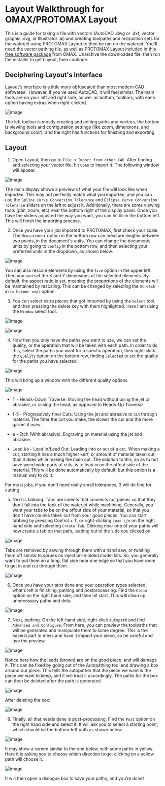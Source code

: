 # Layout Walkthrough for OMAX/PROTOMAX Layout
This is a guide for taking a file with vectors (AutoCAD .dwg or .dxf, vector graphic .svg, or Illustrator .ai) and creating toolpaths and instruction sets for the waterjet using PROTOMAX Layout to then be ran on the waterjet. You'll need the vector pathing file, as well as PROTOMAX Layout included in [this free software package](https://www.omax.com/libraries/omax/download/) from OMAX. Unarchive the downloaded file, then run the installer to get Layout, then continue. 

## Deciphering Layout's Interface
Layout's interface is a little more obfuscated than most modern CAD softwares'. However, if you've used AutoCAD, it will feel similar. The main tools are on your left and right side, as well as bottom, toolbars, with each option having extras when right-clicked. 

![image](https://user-images.githubusercontent.com/63514508/211653132-b2d55a3d-44c6-4816-a729-41f78d72dd2c.png)

The left toolbar is mostly creating and editing paths and vectors, the bottom is viewing tools and configuration settings (like zoom, dimensions, and background color), and the right has functions for finishing and exporting. 


## Layout
1. Open Layout, then go to `File` -> `Import from other CAD`. After finding and selecting your vector file, hit `Open` to import it. The following window will appear.

![image](https://user-images.githubusercontent.com/63514508/211651199-d8444f81-2103-46dd-b2a1-b0e7245fdc9a.png)

The main display shows a preview of what your file will look like when imported. This may not perfectly match what you imported, and you can use the `Spline Curve Conversion Tolerance` and `Ellipse Curve Conversion Tolerance` sliders on the left to adjust it. Additionally, there are some viewing tools (pan, zoom, etc) near the bottom right of the display panel. Once you have the sliders adjusted the way you want, you can hit `Ok` in the bottom left. This will finish the importing process.

2. Once you have your job imported to PROTOMAX, first check your scale. The `Measurement` option in the bottom row can measure lengths between two points, in the document's units. You can change the documents units by going to `Config` in the bottom row, and then selecting your preferred units in the dropdown, as shown below. 

![image](https://user-images.githubusercontent.com/63514508/212764168-d6e244c1-a848-4512-a66f-d509338bbf6e.png)

You can also rescale elements by using the `Size` option in the upper left. Then you can set the X and Y dimensions of the selected elements. By default, the aspect ratio is set, meaning the proportions of the elements will be maintained by rescaling. This can be changed by selecting the `Stretch - Arcs become oval` option. 

3. You can select extra pieces that got imported by using the `Select` tool, and then pressing the delete key with them highlighted. Here I am using the `Window` select tool. 

![image](https://user-images.githubusercontent.com/63514508/211654491-3efa5e60-af86-492c-9ba8-d3d1bcd1cdd4.png)

![image](https://user-images.githubusercontent.com/63514508/211654582-69182b5a-f4f3-4dc7-bbb2-41172ac2ce8a.png)

4. Now that you only have the paths you want to use, we can set the quality, or the operation that will be taken with each path. In order to do this, select the paths you want for a specfic operation, then right-click the `Quality` option on the bottom row, finding `Selected` to set the quality for the paths you have selected. 

![image](https://user-images.githubusercontent.com/63514508/211655869-1076c893-978d-42ab-964f-d15164919738.png)

This will bring up a window with the different quality options. 

![image](https://user-images.githubusercontent.com/63514508/211655979-1e4fe5b5-8bb8-4921-8180-1f66ddadb8ee.png)

 * T - Heads-Down Traverse: Moving the head without using the jet or abrasive, or raising the head, as opposed to Heads-Up Traverse

 * 1-5 - Progressively finer Cuts: Using the jet and abrasive to cut through material. The finer the cut you make, the slower the cut and the more garnet it uses. 

 * e - Etch (With abrasive): Engraving on material using the jet and abrasive. 

 * Lead i/o - Lead In/Lead Out: Leading into or out of a cut. When making a cut, starting it has a much higher kerf, or amount of material taken out, than it does while making the main cut. The solution to this, so as to not have weird wide parts of cuts, is to lead in on the offcut side of the material. This will be done automatically by default, but this option is a manual way to do it.

For most jobs, if you don't need really small tolerances, 3 will do fine for cutting. 

5. Next is tabbing. Tabs are indents that connects cut pieces so that they don't fall into the tank of the waterjet while machining. Generally, you want your tabs to be on the offcut side of your material, so that you don't have chunks taken out from your good pieces. You can start tabbing by pressing Control + T, or right-clicking `Lead i/o` on the right hand side and selecting `Create Tab`. Clicking near one of your paths will now create a tab on that path, leading out to the side you clicked on. 

![image](https://user-images.githubusercontent.com/63514508/211659149-10843ef4-ebb5-41ac-9d3c-7a07fd359a5b.png)

Tabs are removed by sawing through them with a hand saw, or twisting them off similar to sprues on injection-molded model kits. So, you generally want to put them on a long, flat side near one edge so that you have room to get in and cut through them. 

![image](https://user-images.githubusercontent.com/63514508/211660932-fc35369f-78c9-40dd-8f96-e4043e01fb88.png)

6. Once you have your tabs done and your operation types selected, what's left is finishing, pathing and postprocessing. Find the `Clean` option on the right hand side, and then hit start. This will clean up unnecessary paths and dots.

![image](https://user-images.githubusercontent.com/63514508/211661456-bb8fe99e-b498-4dca-b110-a7b16db0d42f.png)

7. Next, pathing. On the left-hand side, right-click `Autopath` and find `Advanced and Configure`. From here, you can preview the toolpaths that will be generated and manipulate them to some degree. This is the easiest part to mess and have it impact your piece, so be careful and use the preview. 

![image](https://user-images.githubusercontent.com/63514508/211663851-d8a481ad-9434-484e-8260-69544f51931e.png)

Notice here how the leads (brown) are on the good piece, and will damage it. This can be fixed by going out of the Autopathing tool and drawing a box around our piece. This tells the autopather that the piece we want is the piece we want to keep, and it will treat it accordingly. The paths for the box can then be deleted after the path is generated.

![image](https://user-images.githubusercontent.com/63514508/211664717-39db6b7e-84c7-451e-a4aa-808236a055d0.png)

After deleting the box: 

![image](https://user-images.githubusercontent.com/63514508/211664921-06ac2270-c655-46bd-aabc-5abc880e2360.png)

8. Finally, all that needs done is post-processing. Find the `Post` option on the right hand side and select it. It will ask you to select a starting point, which should be the bottom-left path as shown below. 

![image](https://user-images.githubusercontent.com/63514508/211665177-ead13650-46e5-41bd-b51b-85c922156b4d.png)

It may show a screen similar to the one below, with some paths in yellow. Here it is asking you to choose which direction to go, clicking on a yellow path will choose it. 

![image](https://user-images.githubusercontent.com/63514508/211665324-a566e130-0118-44bd-b415-e014b32e77d7.png)

It will then open a dialogue box to save your paths, and you're done! 
